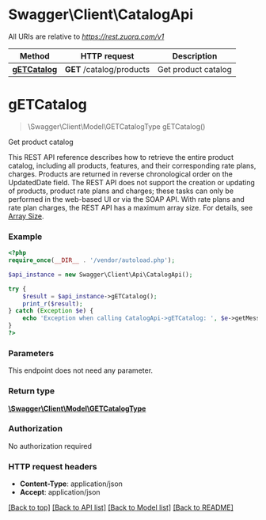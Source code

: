 # Swagger\Client\CatalogApi

All URIs are relative to *https://rest.zuora.com/v1*

Method | HTTP request | Description
------------- | ------------- | -------------
[**gETCatalog**](CatalogApi.md#gETCatalog) | **GET** /catalog/products | Get product catalog


# **gETCatalog**
> \Swagger\Client\Model\GETCatalogType gETCatalog()

Get product catalog

This REST API reference describes how to retrieve the entire product catalog, including all products, features, and their corresponding rate plans, charges. Products are returned in reverse chronological order on the UpdatedDate field.   The REST API does not support the creation or updating of products, product rate plans and charges; these tasks can only be performed in the web-based UI or via the SOAP API.   With rate plans and rate plan charges, the REST API has a maximum array size. For details, see [Array Size](https://knowledgecenter.zuora.com/DC_Developers/REST_API/A_REST_basics#Array_Size).

### Example
```php
<?php
require_once(__DIR__ . '/vendor/autoload.php');

$api_instance = new Swagger\Client\Api\CatalogApi();

try {
    $result = $api_instance->gETCatalog();
    print_r($result);
} catch (Exception $e) {
    echo 'Exception when calling CatalogApi->gETCatalog: ', $e->getMessage(), PHP_EOL;
}
?>
```

### Parameters
This endpoint does not need any parameter.

### Return type

[**\Swagger\Client\Model\GETCatalogType**](../Model/GETCatalogType.md)

### Authorization

No authorization required

### HTTP request headers

 - **Content-Type**: application/json
 - **Accept**: application/json

[[Back to top]](#) [[Back to API list]](../../README.md#documentation-for-api-endpoints) [[Back to Model list]](../../README.md#documentation-for-models) [[Back to README]](../../README.md)

